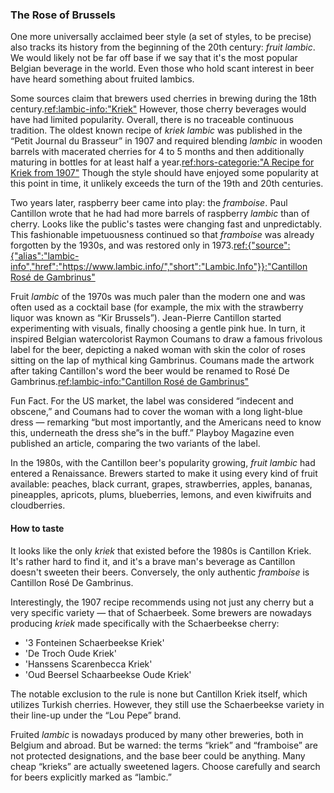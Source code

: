 ### The Rose of Brussels

One more universally acclaimed beer style (a set of styles, to be precise) also tracks its history from the beginning of the 20th century: *fruit lambic*. We would likely not be far off base if we say that it's the most popular Belgian beverage in the world. Even those who hold scant interest in beer have heard something about fruited lambics.

Some sources claim that brewers used cherries in brewing during the 18th century.[ref:lambic-info:"Kriek"](https://www.lambic.info/Kriek) However, those cherry beverages would have had limited popularity. Overall, there is no traceable continuous tradition. The oldest known recipe of *kriek lambic* was published in the “Petit Journal du Brasseur” in 1907 and required blending *lambic* in wooden barrels with macerated cherries for 4 to 5 months and then additionally maturing in bottles for at least half a year.[ref:hors-categorie:"A Recipe for Kriek from 1907"](http://www.horscategoriebrewing.com/2018/10/a-recipe-for-kriek-from-1907.html) Though the style should have enjoyed some popularity at this point in time, it unlikely exceeds the turn of the 19th and 20th centuries.

Two years later, raspberry beer came into play: the *framboise*. Paul Cantillon wrote that he had had more barrels of raspberry *lambic* than of cherry. Looks like the public's tastes were changing fast and unpredictably. This fashionable impetuousness continued so that *framboise* was already forgotten by the 1930s, and was restored only in 1973.[ref:{"source":{"alias":"lambic-info","href":"https://www.lambic.info/","short":"Lambic.Info"}}:"Cantillon Rosé de Gambrinus"](https://www.lambic.info/Cantillon_Ros%C3%A9_de_Gambrinus)

Fruit *lambic* of the 1970s was much paler than the modern one and was often used as a cocktail base (for example, the mix with the strawberry liquor was known as “Kir Brussels”). Jean-Pierre Cantillon started experimenting with visuals, finally choosing  a gentle pink hue. In turn, it inspired Belgian watercolorist Raymon Coumans to draw a famous frivolous label for the beer, depicting a naked woman with skin the color of roses sitting on the lap of mythical king Gambrinus. Coumans made the artwork after taking Cantillon's word the beer would be renamed to Rosé De Gambrinus.[ref:lambic-info:"Cantillon Rosé de Gambrinus"](https://www.lambic.info/Cantillon_Ros%C3%A9_de_Gambrinus)

Fun Fact. For the US market, the label was considered “indecent and obscene,” and Coumans had to cover the woman with a long light-blue dress — remarking “but most importantly, and the Americans need to know this, underneath the dress she”s in the buff.” Playboy Magazine even published an article, comparing the two variants of the label.

In the 1980s, with the Cantillon beer's popularity growing, *fruit lambic* had entered a Renaissance. Brewers started to make it using every kind of fruit available: peaches, black currant, grapes, strawberries, apples, bananas, pineapples, apricots, plums, blueberries, lemons, and even kiwifruits and cloudberries.

#### How to taste

It looks like the only *kriek* that existed before the 1980s is Cantillon Kriek. It's rather hard to find it, and it's a brave man's beverage as Cantillon doesn't sweeten their beers. Conversely, the only authentic *framboise* is Cantillon Rosé De Gambrinus.

Interestingly, the 1907 recipe recommends using not just any cherry but a very specific variety — that of Schaerbeek. Some brewers are nowadays producing *kriek* made specifically with the Schaerbeekse cherry:

  * '3 Fonteinen Schaerbeekse Kriek'
  * 'De Troch Oude Kriek'
  * 'Hanssens Scarenbecca Kriek'
  * 'Oud Beersel Schaarbeekse Oude Kriek'

The notable exclusion to the rule is none but Cantillon Kriek itself, which utilizes Turkish cherries. However, they still use the Schaerbeekse variety in their line-up under the “Lou Pepe” brand.

Fruited *lambic* is nowadays produced by many other breweries, both in Belgium and abroad. But be warned: the terms “kriek” and “framboise” are not protected designations, and the base beer could be anything. Many cheap “krieks” are actually sweetened lagers. Choose carefully and search for beers explicitly marked as “lambic.”